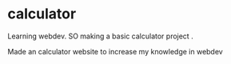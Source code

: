 # calculator
Learning webdev. SO making a basic calculator project . 

Made an calculator website to increase my knowledge in webdev
